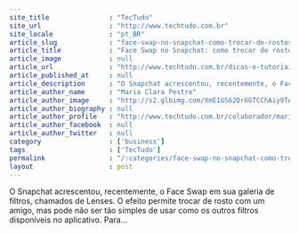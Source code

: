 ```yaml
---
site_title               : "TecTudo"
site_url                 : "http://www.techtudo.com.br"
site_locale              : "pt_BR"
article_slug             : "face-swap-no-snapchat-como-trocar-de-rostos-com-um-amigo-na-foto"
article_title            : "Face Swap no Snapchat: como trocar de rostos com um amigo na foto"
article_image            : null
article_url              : "http://www.techtudo.com.br/dicas-e-tutoriais/noticia/2016/03/face-swap-no-snapchat-como-trocar-de-rostos-com-um-amigo-na-foto.html"
article_published_at     : null
article_description      : "O Snapchat acrescentou, recentemente, o Face Swap em sua galeria de filtros, chamados de Lenses. O efeito permite trocar de rosto com um amigo, mas pode não ser tão simples de usar como os outros filtros disponíveis no aplicativo. Para..."
article_author_name      : "Maria Clara Pestre"
article_author_image     : "http://s2.glbimg.com/XmE1GS62Dr6GTCChAiy9TA0LVkM=/30x30/s2.glbimg.com/2ztjwlEEb5mKLrbfJvZdzmHPOm8=/269x0:1629x1360/140x140/s.glbimg.com/po/tt2/f/original/2015/03/30/mc1.jpg"
article_author_biography : null
article_author_profile   : "http://www.techtudo.com.br/colaborador/maria-clara-pestre.html"
article_author_facebook  : null
article_author_twitter   : null
category                 : ['business']
tags                     : ['TecTudo']
permalink                : "/:categories/face-swap-no-snapchat-como-trocar-de-rostos-com-um-amigo-na-foto/"
layout                   : post
---
```


O Snapchat acrescentou, recentemente, o Face Swap em sua galeria de filtros, chamados de Lenses. O efeito permite trocar de rosto com um amigo, mas pode não ser tão simples de usar como os outros filtros disponíveis no aplicativo. Para...

